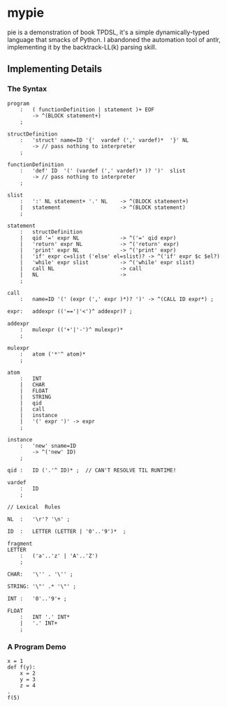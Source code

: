 #	mypie

pie is a demonstration of book TPDSL, it's a simple dynamically-typed language that smacks of Python.
I abandoned the automation tool of antlr, implementing it by the backtrack-LL(k) parsing skill.


##	Implementing Details

###	The Syntax

	program
		:	( functionDefinition | statement )+ EOF 
			-> ^(BLOCK statement+)
		;
		
	structDefinition
	    :   'struct' name=ID '{'  vardef (',' vardef)*  '}' NL
			-> // pass nothing to interpreter
	    ;

	functionDefinition
		:	'def' ID  '(' (vardef (',' vardef)* )? ')'	slist
			-> // pass nothing to interpreter
		;

	slist
		:	':' NL statement+ '.' NL	-> ^(BLOCK statement+)
		|	statement					-> ^(BLOCK statement)
		;

	statement
		:	structDefinition
		|	qid '=' expr NL				-> ^('=' qid expr)
		|	'return' expr NL  			-> ^('return' expr)
		|	'print' expr NL	 			-> ^('print' expr)
		|	'if' expr c=slist ('else' el=slist)? -> ^('if' expr $c $el?)
		|	'while' expr slist			-> ^('while' expr slist)
		|	call NL						-> call
		|	NL							->
		;

	call
		:	name=ID '(' (expr (',' expr )*)? ')' -> ^(CALL ID expr*) ;

	expr:	addexpr (('=='|'<')^ addexpr)? ;

	addexpr
		:	mulexpr (('+'|'-')^ mulexpr)*
		;

	mulexpr 
		:	atom ('*'^ atom)*
		;

	atom 
		:	INT		    
		|	CHAR	    
		|	FLOAT	    
		|	STRING	    
		|	qid		    
		|	call
		|	instance
		|	'(' expr ')' -> expr
		;

	instance
		:	'new' sname=ID
			-> ^('new' ID)
		;

	qid :	ID ('.'^ ID)* ;  // CAN'T RESOLVE TIL RUNTIME!

	vardef
		:	ID
		;

	// Lexical  Rules

	NL	:	'\r'? '\n' ;

	ID  :   LETTER (LETTER | '0'..'9')*  ;

	fragment
	LETTER
		:   ('a'..'z' | 'A'..'Z')
	    ;

	CHAR:	'\'' . '\'' ;

	STRING:	'\"' .* '\"' ;

	INT :   '0'..'9'+ ;
	    
	FLOAT
		:	INT '.' INT*
		|	'.' INT+
		;





###	A Program Demo
	x = 1
	def f(y):
		x = 2
		y = 3
		z = 4
	.
	f(5)

